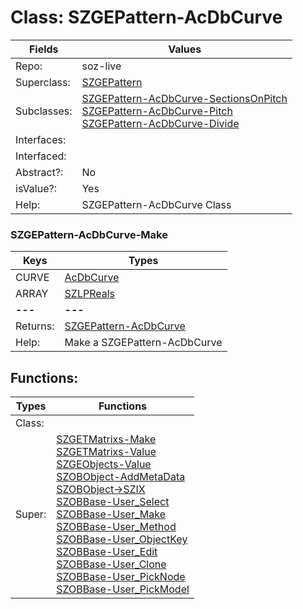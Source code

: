 
# Class:	SZGEPattern-AcDbCurve

| Fields | Values |
| --------- | --------- |
| Repo: | soz-live |
| Superclass: | [SZGEPattern](SZGEPattern.html) |
| Subclasses: | [SZGEPattern-AcDbCurve-SectionsOnPitch](SZGEPattern-AcDbCurve-SectionsOnPitch.html) <br> [SZGEPattern-AcDbCurve-Pitch](SZGEPattern-AcDbCurve-Pitch.html) <br> [SZGEPattern-AcDbCurve-Divide](SZGEPattern-AcDbCurve-Divide.html) |
| Interfaces: |  |
| Interfaced: |  |
| Abstract?: | No |
| isValue?: | Yes |
| Help: | SZGEPattern-AcDbCurve Class |

### SZGEPattern-AcDbCurve-Make

| Keys | Types |
| --------- | --------- |
| CURVE | [AcDbCurve](AcDbCurve.html) |
| ARRAY | [SZLPReals](SZLPReals.html) |
| **---** | **---** |
| Returns: | [SZGEPattern-AcDbCurve](SZGEPattern-AcDbCurve.html) |
| Help: | Make a SZGEPattern-AcDbCurve |


## Functions:

| Types | Functions |
| --------- | --------- |
| Class: |  |
| Super: | [SZGETMatrixs-Make](SZGETMatrixs.html) <br> [SZGETMatrixs-Value](SZGETMatrixs.html) <br> [SZGEObjects-Value](SZGEObjects.html) <br> [SZOBObject-AddMetaData](SZOBObject.html) <br> [SZOBObject->SZIX](SZOBObject.html) <br> [SZOBBase-User_Select](SZOBBase.html) <br> [SZOBBase-User_Make](SZOBBase.html) <br> [SZOBBase-User_Method](SZOBBase.html) <br> [SZOBBase-User_ObjectKey](SZOBBase.html) <br> [SZOBBase-User_Edit](SZOBBase.html) <br> [SZOBBase-User_Clone](SZOBBase.html) <br> [SZOBBase-User_PickNode](SZOBBase.html) <br> [SZOBBase-User_PickModel](SZOBBase.html) |


